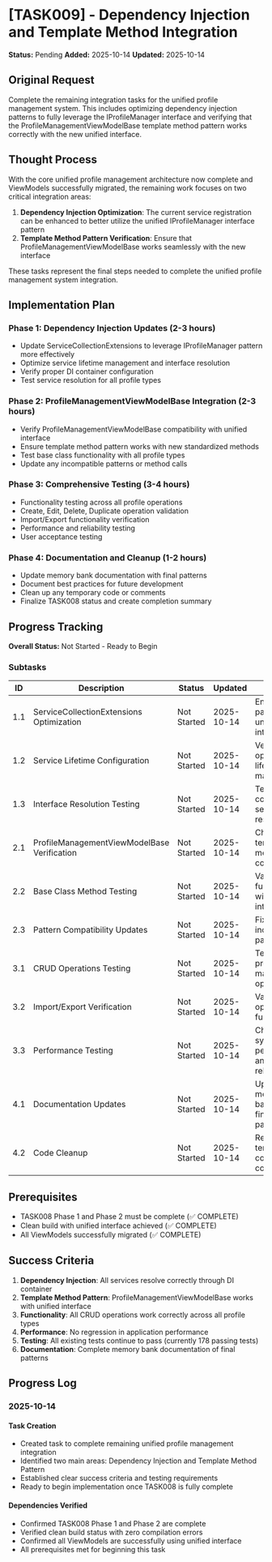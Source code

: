 # [TASK009] - Dependency Injection and Template Method Integration

**Status:** Pending
**Added:** 2025-10-14
**Updated:** 2025-10-14

## Original Request

Complete the remaining integration tasks for the unified profile management system. This includes optimizing dependency injection patterns to fully leverage the IProfileManager interface and verifying that the ProfileManagementViewModelBase template method pattern works correctly with the new unified interface.

## Thought Process

With the core unified profile management architecture now complete and ViewModels successfully migrated, the remaining work focuses on two critical integration areas:

1. **Dependency Injection Optimization**: The current service registration can be enhanced to better utilize the unified IProfileManager interface pattern
2. **Template Method Pattern Verification**: Ensure that ProfileManagementViewModelBase works seamlessly with the new interface

These tasks represent the final steps needed to complete the unified profile management system integration.

## Implementation Plan

### Phase 1: Dependency Injection Updates (2-3 hours)

- Update ServiceCollectionExtensions to leverage IProfileManager pattern more effectively
- Optimize service lifetime management and interface resolution
- Verify proper DI container configuration
- Test service resolution for all profile types

### Phase 2: ProfileManagementViewModelBase Integration (2-3 hours)

- Verify ProfileManagementViewModelBase compatibility with unified interface
- Ensure template method pattern works with new standardized methods
- Test base class functionality with all profile types
- Update any incompatible patterns or method calls

### Phase 3: Comprehensive Testing (3-4 hours)

- Functionality testing across all profile operations
- Create, Edit, Delete, Duplicate operation validation
- Import/Export functionality verification
- Performance and reliability testing
- User acceptance testing

### Phase 4: Documentation and Cleanup (1-2 hours)

- Update memory bank documentation with final patterns
- Document best practices for future development
- Clean up any temporary code or comments
- Finalize TASK008 status and create completion summary

## Progress Tracking

**Overall Status:** Not Started - Ready to Begin

### Subtasks

| ID | Description | Status | Updated | Notes |
|----|-------------|--------|---------|-------|
| 1.1 | ServiceCollectionExtensions Optimization | Not Started | 2025-10-14 | Enhance DI patterns for unified interface |
| 1.2 | Service Lifetime Configuration | Not Started | 2025-10-14 | Verify optimal lifetime management |
| 1.3 | Interface Resolution Testing | Not Started | 2025-10-14 | Test DI container service resolution |
| 2.1 | ProfileManagementViewModelBase Verification | Not Started | 2025-10-14 | Check template method compatibility |
| 2.2 | Base Class Method Testing | Not Started | 2025-10-14 | Validate functionality with unified interface |
| 2.3 | Pattern Compatibility Updates | Not Started | 2025-10-14 | Fix any incompatible patterns |
| 3.1 | CRUD Operations Testing | Not Started | 2025-10-14 | Test all profile management operations |
| 3.2 | Import/Export Verification | Not Started | 2025-10-14 | Validate file operations functionality |
| 3.3 | Performance Testing | Not Started | 2025-10-14 | Check system performance and reliability |
| 4.1 | Documentation Updates | Not Started | 2025-10-14 | Update memory bank with final patterns |
| 4.2 | Code Cleanup | Not Started | 2025-10-14 | Remove temporary code and comments |

## Prerequisites

- TASK008 Phase 1 and Phase 2 must be complete (✅ COMPLETE)
- Clean build with unified interface achieved (✅ COMPLETE)
- All ViewModels successfully migrated (✅ COMPLETE)

## Success Criteria

1. **Dependency Injection**: All services resolve correctly through DI container
2. **Template Method Pattern**: ProfileManagementViewModelBase works with unified interface
3. **Functionality**: All CRUD operations work correctly across all profile types
4. **Performance**: No regression in application performance
5. **Testing**: All existing tests continue to pass (currently 178 passing tests)
6. **Documentation**: Complete memory bank documentation of final patterns

## Progress Log

### 2025-10-14

#### Task Creation

- Created task to complete remaining unified profile management integration
- Identified two main areas: Dependency Injection and Template Method Pattern
- Established clear success criteria and testing requirements
- Ready to begin implementation once TASK008 is fully complete

#### Dependencies Verified

- Confirmed TASK008 Phase 1 and Phase 2 are complete
- Verified clean build status with zero compilation errors
- Confirmed all ViewModels are successfully using unified interface
- All prerequisites met for beginning this task
